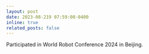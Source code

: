 ```yaml
---
layout: post
date: 2023-08-219 07:59:00-0400
inline: true
related_posts: false
---
```


Participated in World Robot Conference 2024 in Beijing.
